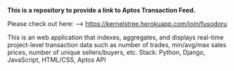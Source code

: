 **This is a repository to provide a link to Aptos Transaction Feed.**

Please check out here: 
--> https://kernelstree.herokuapp.com/join/fusodoru

This is an web application that indexes, aggregates, and displays real-time project-level transaction data such as number of trades, min/avg/max sales prices, number of unique sellers/buyers, etc. 
Stack: Python, Django, JavaScript, HTML/CSS, Aptos API

